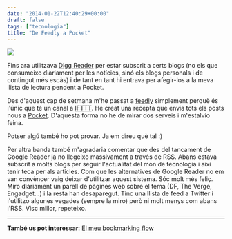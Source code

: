 ```yaml
---
date: "2014-01-22T12:40:29+00:00"
draft: false
tags: ["tecnologia"]
title: "De Feedly a Pocket"
---
```

![](https://31.media.tumblr.com/349c276b5ae2a9826950c374bf8214d8/tumblr_inline_mzrwflUxUg1rf46cf.png)

Fins ara utilitzava [Digg Reader](http://digg.com/reader) per estar subscrit a certs blogs (no els que consumeixo diàriament per les notícies, sinó els blogs personals i de contingut més escàs) i de tant en tant hi entrava per afegir-los a la meva llista de lectura pendent a Pocket.

Des d'aquest cap de setmana m'he passat a [feedly](http://www.feedly.com) simplement perquè és l'únic que té un canal a [IFTTT](http://www.ifttt.com). He creat una recepta que envia tots els posts nous a [Pocket](http://www.getpocket.com). D'aquesta forma no he de mirar dos serveis i m'estalvio feina. 

Potser algú també ho pot provar. Ja em direu què tal :)

Per altra banda també m'agradaria comentar que des del tancament de Google Reader ja no llegeixo massivament a través de RSS. Abans estava subscrit a molts blogs per seguir l'actualitat del món de tecnologia i així tenir teca per als articles. Com que les alternatives de Google Reader no em van convèncer vaig deixar d'utilitzar aquest sistema. Sóc molt més feliç. Miro diàriament un parell de pàgines web sobre el tema (DF, The Verge, Engadget...) i la resta han desaparegut. Tinc una llista de feed a Twitter i l'utilitzo algunes vegades (sempre la miro) però ni molt menys com abans l'RSS. Visc millor, repeteixo.

-----
**També us pot interessar**: [El meu bookmarking flow](http://enricllonch.com/post/45366678548/el-meu-bookmarking-flow)
